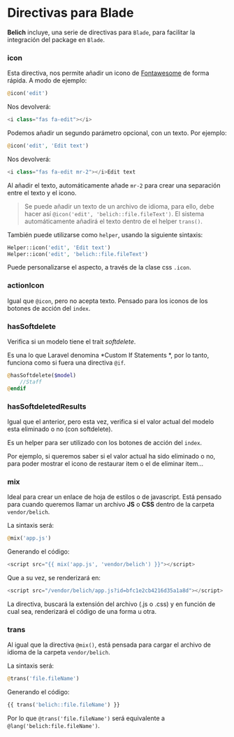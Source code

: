 # Directivas para Blade

**Belich** incluye, una serie de directivas para `Blade`, para facilitar la integración del package en `Blade`.

### icon

Esta directiva, nos permite añadir un icono de [Fontawesome](https://origin.fontawesome.com/) de forma rápida. A modo de ejemplo:

```php
@icon('edit')
```

Nos devolverá:

```php
<i class="fas fa-edit"></i>
```

Podemos añadir un segundo parámetro opcional, con un texto. Por ejemplo:

```php
@icon('edit', 'Edit text')
```

Nos devolverá:

```php
<i class="fas fa-edit mr-2"></i>Edit text
```

Al añadir el texto, automáticamente añade `mr-2` para crear una separación entre el texto y el icono.

>Se puede añadir un texto de un archivo de idioma, para ello, debe hacer así `@icon('edit', 'belich::file.fileText')`. El sistema automáticamente añadirá el texto dentro de el helper `trans()`.

También puede utilizarse como `helper`, usando la siguiente sintaxis:

```php
Helper::icon('edit', 'Edit text')  
Helper::icon('edit', 'belich::file.fileText')
```

Puede personalizarse el aspecto, a través de la clase css `.icon`.

### actionIcon

Igual que `@icon`, pero no acepta texto. Pensado para los iconos de los botones de acción del `index`.


### hasSoftdelete

Verifica si un modelo tiene el trait *softdelete*. 

Es una lo que Laravel denomina *Custom If Statements
*, por lo tanto, funciona como si fuera una directiva `@if`.

```php
@hasSoftdelete($model)  
    //Staff
@endif
```


### hasSoftdeletedResults

Igual que el anterior, pero esta vez, verifica si el valor actual del modelo esta eliminado o no (con softdelete).

Es un helper para ser utilizado con los botones de acción del `index`.

Por ejemplo, si queremos saber si el valor actual ha sido eliminado o no, para poder mostrar el icono de restaurar item o el de eliminar item...


### mix

Ideal para crear un enlace de hoja de estilos o de javascript. Está pensado para cuando queremos llamar un archivo **JS** o **CSS** dentro de la carpeta `vendor/belich`. 

La sintaxis será:

```php
@mix('app.js')
```

Generando el código:

```php
<script src="{{ mix('app.js', 'vendor/belich') }}"></script>
```

Que a su vez, se renderizará en:

```php
<script src="/vendor/belich/app.js?id=bfc1e2cb4216d35a1a8d"></script>
```

La directiva, buscará la extensión del archivo (.js o .css) y en función de cual sea, renderizará el código de una forma u otra.

### trans

Al igual que la directiva `@mix()`, está pensada para cargar el archivo de idioma de la carpeta  `vendor/belich`. 

La sintaxis será:

```php
@trans('file.fileName')
```

Generando el código:

```php
{{ trans('belich::file.fileName') }}
```

Por lo que `@trans('file.fileName')` será equivalente a `@lang('belich:file.fileName')`.
